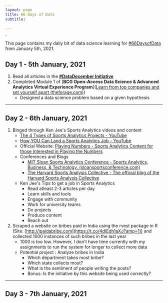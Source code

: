 ```yaml
---
layout: page
title: 66 Days of Data
subtitle: 

---
```


<img src="C:\Users\Ramshankar\Dropbox\My PC (LAPTOP-67V4712P)\Desktop\ry05.github.io\img\66dod.png" style="zoom: 25%;" />

This page contains my daily bit of data science learning for [#66DaysofData](https://twitter.com/hashtag/66DaysofData?src=hashtag_click) from January 5th, 2021.

## Day 1 - 5th January, 2021

1. Read all articles in the [**#DataDecember Initiative**](https://dsatlse.github.io/DataDecember/)
2. Completed Module 1 of [**BCG Open-Access Data Science & Advanced Analytics Virtual Experience Program**]([Learn from top companies and set yourself apart (theforage.com)](https://www.theforage.com/virtual-internships/Tcz8gTtprzAS4xSoK?show-onboard=1))
   - Designed a data science problem based on a given hypothesis

---

## Day 2 - 6th January, 2021

1. Binged through Ken Jee's Sports Analytics videos and content
   - [The 4 Types of Sports Analytics Projects - YouTube](https://www.youtube.com/watch?v=dlZWB2D-NaQ)
   - [How YOU Can Land a Sports Analytics Job - YouTube](https://www.youtube.com/watch?v=SLC5sPZSLY4)
   - Official Website: [Playing Numbers - Sports Analytics Content for those Interested in Playing the Numbers](https://www.playingnumbers.com/)
   - Conferences and Blogs
     - [MIT Sloan Sports Analytics Conference - Sports Analytics, Business, & Technology. (sloansportsconference.com)](https://www.sloansportsconference.com/)
     - [The Harvard Sports Analysis Collective - The official blog of the Harvard Sports Analysis Collective](http://harvardsportsanalysis.org/)
   - Ken Jee's Tips to get a job in Sports Analytics
     - Read atleast 2-3 articles per day
     - Learn skills and tools
     - Engage with community
     - Work for university teams
     - Do projects
     - Produce content
     - Reach out
2. Scraped a website on bribes paid in India using the rvest package in R (Site: [http://ipaidabribe.com](https://t.co/4dIEdh1aXJ?amp=1)) and collected 1000 instances of such bribes in the last year
   - 1000 is too low. However, I don't have time currently with my assignments to run the system for longer to collect more data
   - Potential project : Analyze bribes in India
     - Which department takes most bribe?
     - Which state collects most?
     - What is the sentiment of people writing the posts?
     - Bonus: Is the initiative by this website being used correctly?

---

## Day 3 - 7th January, 2021

